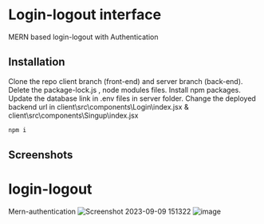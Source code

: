 # Login-logout interface

MERN based login-logout with Authentication

## Installation

Clone the repo client branch (front-end) and server branch (back-end).
Delete the package-lock.js , node modules files.
Install npm packages.
Update the database link in .env files in server folder.
Change the deployed backend url in client\src\components\Login\index.jsx & client\src\components\Singup\index.jsx 

```bash
npm i
```



## Screenshots
# login-logout
Mern-authentication
![Screenshot 2023-09-09 151322](https://github.com/ArnabDey1543/login-logout/assets/81821430/15f4c267-ebe6-419c-bb67-a788ef1fafd6)
![image](https://github.com/ArnabDey1543/login-logout/assets/81821430/654b74dc-64c0-4b05-b3fe-2e63135d6ca3)

